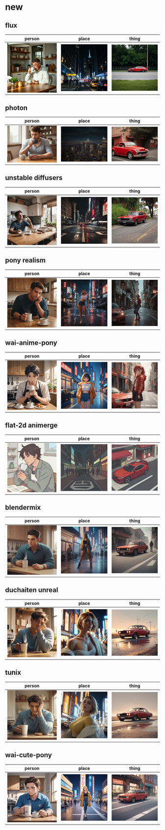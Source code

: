 # new

## flux
| person | place | thing |
| --- | --- | --- |
| ![flux person preview](/images/flux_person.webp?raw=true) | ![flux place preview](/images/flux_place.webp?raw=true) | ![flux thing preview](/images/flux_thing.webp?raw=true) |

## photon
| person | place | thing |
| --- | --- | --- |
| ![photon person preview](/images/photon_person.webp?raw=true) | ![photon place preview](/images/photon_place.webp?raw=true) | ![photon thing preview](/images/photon_thing.webp?raw=true) |

## unstable diffusers
| person | place | thing |
| --- | --- | --- |
| ![unstable diffusers person preview](/images/unstable_diffusers_person.webp?raw=true) | ![unstable diffusers place preview](/images/unstable_diffusers_place.webp?raw=true) | ![unstable diffusers thing preview](/images/unstable_diffusers_thing.webp?raw=true) |

## pony realism
| person | place | thing |
| --- | --- | --- |
| ![pony realism person preview](/images/pony_realism_person.webp?raw=true) | ![pony realism place preview](/images/pony_realism_place.webp?raw=true) | ![pony realism thing preview](/images/pony_realism_thing.webp?raw=true) |

## wai-anime-pony
| person | place | thing |
| --- | --- | --- |
| ![wai-anime-pony person preview](/images/wai_anime_pony_person.webp?raw=true) | ![wai-anime-pony place preview](/images/wai_anime_pony_place.webp?raw=true) | ![wai-anime-pony thing preview](/images/wai_anime_pony_thing.webp?raw=true) |

## flat-2d animerge
| person | place | thing |
| --- | --- | --- |
| ![flat-2d animerge person preview](/images/flat_2d_animerge_person.webp?raw=true) | ![flat-2d animerge place preview](/images/flat_2d_animerge_place.webp?raw=true) | ![flat-2d animerge thing preview](/images/flat_2d_animerge_thing.webp?raw=true) |

## blendermix
| person | place | thing |
| --- | --- | --- |
| ![blendermix person preview](/images/blendermix_person.webp?raw=true) | ![blendermix place preview](/images/blendermix_place.webp?raw=true) | ![blendermix thing preview](/images/blendermix_thing.webp?raw=true) |

## duchaiten unreal
| person | place | thing |
| --- | --- | --- |
| ![duchaiten unreal person preview](/images/duchaiten_unreal_person.webp?raw=true) | ![duchaiten unreal place preview](/images/duchaiten_unreal_place.webp?raw=true) | ![duchaiten unreal thing preview](/images/duchaiten_unreal_thing.webp?raw=true) |

## tunix
| person | place | thing |
| --- | --- | --- |
| ![tunix person preview](/images/tunix_person.webp?raw=true) | ![tunix place preview](/images/tunix_place.webp?raw=true) | ![tunix thing preview](/images/tunix_thing.webp?raw=true) |

## wai-cute-pony
| person | place | thing |
| --- | --- | --- |
| ![wai-cute-pony person preview](/images/wai_cute_pony_person.webp?raw=true) | ![wai-cute-pony place preview](/images/wai_cute_pony_place.webp?raw=true) | ![wai-cute-pony thing preview](/images/wai_cute_pony_thing.webp?raw=true) |

